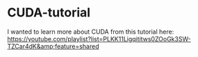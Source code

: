 # CUDA-tutorial
I wanted to learn more about CUDA from this tutorial here: https://youtube.com/playlist?list=PLKK11Ligqititws0ZOoGk3SW-TZCar4dK&amp;feature=shared
